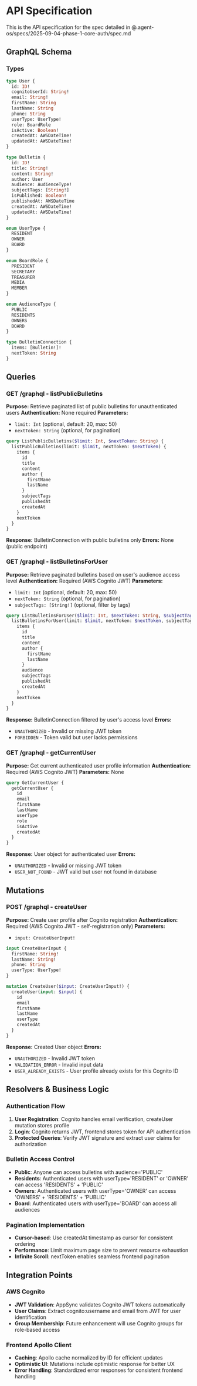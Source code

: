 # API Specification

This is the API specification for the spec detailed in @.agent-os/specs/2025-09-04-phase-1-core-auth/spec.md

## GraphQL Schema

### Types

```graphql
type User {
  id: ID!
  cognitoUserId: String!
  email: String!
  firstName: String
  lastName: String
  phone: String
  userType: UserType!
  role: BoardRole
  isActive: Boolean!
  createdAt: AWSDateTime!
  updatedAt: AWSDateTime!
}

type Bulletin {
  id: ID!
  title: String!
  content: String!
  author: User
  audience: AudienceType!
  subjectTags: [String!]
  isPublished: Boolean!
  publishedAt: AWSDateTime
  createdAt: AWSDateTime!
  updatedAt: AWSDateTime!
}

enum UserType {
  RESIDENT
  OWNER
  BOARD
}

enum BoardRole {
  PRESIDENT
  SECRETARY
  TREASURER
  MEDIA
  MEMBER
}

enum AudienceType {
  PUBLIC
  RESIDENTS
  OWNERS
  BOARD
}

type BulletinConnection {
  items: [Bulletin!]!
  nextToken: String
}
```

## Queries

### GET /graphql - listPublicBulletins

**Purpose:** Retrieve paginated list of public bulletins for unauthenticated users
**Authentication:** None required
**Parameters:** 
- `limit: Int` (optional, default: 20, max: 50)
- `nextToken: String` (optional, for pagination)

```graphql
query ListPublicBulletins($limit: Int, $nextToken: String) {
  listPublicBulletins(limit: $limit, nextToken: $nextToken) {
    items {
      id
      title
      content
      author {
        firstName
        lastName
      }
      subjectTags
      publishedAt
      createdAt
    }
    nextToken
  }
}
```

**Response:** BulletinConnection with public bulletins only
**Errors:** None (public endpoint)

### GET /graphql - listBulletinsForUser

**Purpose:** Retrieve paginated bulletins based on user's audience access level
**Authentication:** Required (AWS Cognito JWT)
**Parameters:**
- `limit: Int` (optional, default: 20, max: 50) 
- `nextToken: String` (optional, for pagination)
- `subjectTags: [String!]` (optional, filter by tags)

```graphql
query ListBulletinsForUser($limit: Int, $nextToken: String, $subjectTags: [String!]) {
  listBulletinsForUser(limit: $limit, nextToken: $nextToken, subjectTags: $subjectTags) {
    items {
      id
      title
      content
      author {
        firstName
        lastName
      }
      audience
      subjectTags
      publishedAt
      createdAt
    }
    nextToken
  }
}
```

**Response:** BulletinConnection filtered by user's access level
**Errors:** 
- `UNAUTHORIZED` - Invalid or missing JWT token
- `FORBIDDEN` - Token valid but user lacks permissions

### GET /graphql - getCurrentUser

**Purpose:** Get current authenticated user profile information
**Authentication:** Required (AWS Cognito JWT)
**Parameters:** None

```graphql
query GetCurrentUser {
  getCurrentUser {
    id
    email
    firstName
    lastName
    userType
    role
    isActive
    createdAt
  }
}
```

**Response:** User object for authenticated user
**Errors:**
- `UNAUTHORIZED` - Invalid or missing JWT token
- `USER_NOT_FOUND` - JWT valid but user not found in database

## Mutations

### POST /graphql - createUser

**Purpose:** Create user profile after Cognito registration
**Authentication:** Required (AWS Cognito JWT - self-registration only)
**Parameters:**
- `input: CreateUserInput!`

```graphql
input CreateUserInput {
  firstName: String!
  lastName: String!
  phone: String
  userType: UserType!
}

mutation CreateUser($input: CreateUserInput!) {
  createUser(input: $input) {
    id
    email
    firstName
    lastName
    userType
    createdAt
  }
}
```

**Response:** Created User object
**Errors:**
- `UNAUTHORIZED` - Invalid JWT token
- `VALIDATION_ERROR` - Invalid input data
- `USER_ALREADY_EXISTS` - User profile already exists for this Cognito ID

## Resolvers & Business Logic

### Authentication Flow
1. **User Registration**: Cognito handles email verification, createUser mutation stores profile
2. **Login**: Cognito returns JWT, frontend stores token for API authentication  
3. **Protected Queries**: Verify JWT signature and extract user claims for authorization

### Bulletin Access Control
- **Public**: Anyone can access bulletins with audience='PUBLIC'
- **Residents**: Authenticated users with userType='RESIDENT' or 'OWNER' can access 'RESIDENTS' + 'PUBLIC'
- **Owners**: Authenticated users with userType='OWNER' can access 'OWNERS' + 'RESIDENTS' + 'PUBLIC'  
- **Board**: Authenticated users with userType='BOARD' can access all audiences

### Pagination Implementation
- **Cursor-based**: Use createdAt timestamp as cursor for consistent ordering
- **Performance**: Limit maximum page size to prevent resource exhaustion
- **Infinite Scroll**: nextToken enables seamless frontend pagination

## Integration Points

### AWS Cognito
- **JWT Validation**: AppSync validates Cognito JWT tokens automatically
- **User Claims**: Extract cognito:username and email from JWT for user identification
- **Group Membership**: Future enhancement will use Cognito groups for role-based access

### Frontend Apollo Client
- **Caching**: Apollo cache normalized by ID for efficient updates
- **Optimistic UI**: Mutations include optimistic response for better UX
- **Error Handling**: Standardized error responses for consistent frontend handling
